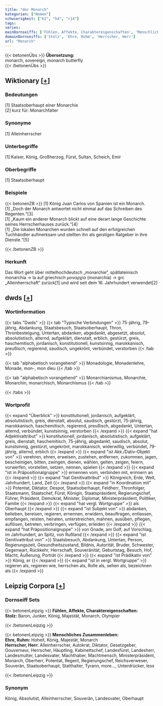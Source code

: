 ```yaml
---
title: "der Monarch"
kategorien: ["Nomen"]
schwierigkeit: ["k2", "h4", "r14"]
tags:
series:
mainDornseiffs: ['Fühlen, Affekte, Charaktereigenschaften', 'Menschliches Zusammenleben']
domainDornseiffs: ['Stolz', 'Ehre, Ruhm', 'Herrscher, Herr']
url: "Monarch"
---
```


{{< betonenÜbs >}}
**Übersetzung:**  
monarch, sovereign, monarch butterfly  
{{< /betonenÜbs >}}

## Wiktionary [[+](https://de.wiktionary.org/wiki/Monarch)]

### Bedeutungen
[1] Staatsoberhaupt einer Monarchie  
[2] kurz für: Monarchfalter  

### Synonyme
[1] Alleinherrscher  

### Unterbegriffe
[1] Kaiser, König, Großherzog, Fürst, Sultan, Scheich, Emir  

### Oberbegriffe
[1] Staatsoberhaupt  

### Beispiele
{{< betonenZB >}}
[1] König Juan Carlos von Spanien ist ein Monarch.  
[1] „Doch der Monarch antwortet nicht einmal auf das Schreiben des Regenten.“[3]  
[1] „Kaum ein anderer Monarch blickt auf eine derart lange Geschichte seines Herrscherhauses zurück.“[4]  
[1] „Die lokalen Monarchen wurden schnell auf den erfolgreichen Tuchhändler aufmerksam und stellten ihn als geistigen Ratgeber in ihre Dienste.“[5]  

{{< /betonenZB >}}
### Herkunft
Das Wort geht über mittelhochdeutsch „monarchie“, spätlateinisch monarchia → la auf griechisch μοναρχία (monarchía) → grc „Alleinherrschaft“ zurück[1] und wird seit dem 16. Jahrhundert verwendet[2]  



## dwds [[+](https://www.dwds.de/wb/Monarch)]

### Wortinformation
{{< tabs "Dwds" >}}
{{< tab "Typische Verbindungen" >}}
75-jährig, 79-jährig, Abdankung, Staatsbesuch, Staatsoberhaupt, Thron, Thronbesteigung, Untertan, abdanken, abgedankt, abgesetzt, absolut, absolutistisch, alternd, aufgeklärt, dienstalt, erblich, gestürzt, greis, haschemitisch, jordanisch, konstitutionell, kunstsinnig, marokkanisch, preußisch, regierend, saudisch, ungekrönt, verbündet, verstorben
{{< /tab >}}

{{< tab "alphabetisch vorangehend" >}}
Monadologie, Monadenlehre, Monade, mon-, mon dieu
{{< /tab >}}

{{< tab "alphabetisch vorangehend" >}}
Monarchianismus, Monarchie, Monarchin, monarchisch, Monarchismus
{{< /tab >}}

{{< /tabs >}}

### Wortprofil
{{< expand "Überblick" >}} konstitutionell, jordanisch, aufgeklärt, absolutistisch, greis, dienstalt, absolut, saudisch, gestürzt, 75-jährig, marokkanisch, haschemitisch, regierend, preußisch, abgedankt, Untertan, alternd, verbündet, kunstsinnig, verstorben {{< /expand >}}
{{< expand "hat Adjektivattribut" >}} konstitutionell, jordanisch, absolutistisch, aufgeklärt, greis, dienstalt, haschemitisch, 75-jährig, abgedankt, saudisch, absolut, kunstsinnig, gestürzt, ungekrönt, marokkanisch, widerwillig, verbündet, 79-jährig, alternd, erblich {{< /expand >}}
{{< expand "ist Akk./Dativ-Objekt von" >}} verehren, ehren, erweisen, zustehen, entfernen, zukommen, jagen, bescheinigen, bitten, zwingen, dienen, wählen, gelten, zeigen, feiern, vorwerfen, vorstellen, setzen, nennen, spielen {{< /expand >}}
{{< expand "ist in Präpositionalgruppe" >}} ernennen vom, verbinden mit, erinnern an {{< /expand >}}
{{< expand "hat Genitivattribut" >}} Königreich, Erde, Welt, Jahrhundert, Land, Zeit {{< /expand >}}
{{< expand "in Koordination mit" >}} Potentat, Diktator, Despot, Staatsoberhaupt, Feldherr, Thronfolger, Staatsmann, Staatschef, Fürst, Königin, Staatspräsident, Regierungschef, Führer, Präsident, Demokrat, Minister, Diplomat, Ministerpräsident, Politiker, Familie {{< /expand >}}
{{< expand "hat vergl. Wortgruppe" >}} als Oberhaupt {{< /expand >}}
{{< expand "ist Subjekt von" >}} abdanken, belieben, bereisen, regieren, ernennen, erwidern, beauftragen, entlassen, empfangen, reisten, heiraten, unterstreichen, mahnen, ausüben, pflegen, auflösen, betreten, verbringen, verfügen, erleiden {{< /expand >}}
{{< expand "hat Präpositionalgruppe" >}} von Gnade, am Golf, auf Vorschlag, im Jahrhundert, an Spitz, von Rußland {{< /expand >}}
{{< expand "ist Genitivattribut von" >}} Staatsbesuch, Abdankung, Untertan, Person, Regierungszeit, Gesundheitszustand, Bildnis, Autorität, Bruder, Schwester, Gegenwart, Rückkehr, Herrschaft, Souveränität, Geburtstag, Besuch, Hof, Macht, Äußerung, Porträt {{< /expand >}}
{{< expand "ist Prädikativ von" >}} König, er {{< /expand >}}
{{< expand "ist in vergl. Wortgruppe" >}} regieren als, regieren wie, herrschen als, Rolle als, sehen als, bezeichnen als {{< /expand >}}

## Leipzig Corpora [[+](https://corpora.uni-leipzig.de/en/res?word=Monarch&corpusId=deu_newscrawl-public_2018)]

### Dornseiff Sets
{{< betonenLeipzig >}}
**Fühlen, Affekte, Charaktereigenschaften:**  
**Stolz:** Baron, Junker, König, Majestät, Monarch, Olympier  

{{< /betonenLeipzig >}}


{{< betonenLeipzig >}}
**Menschliches Zusammenleben:**  
**Ehre, Ruhm:** Hoheit, König, Majestät, Monarch  
**Herrscher, Herr:** Alleinherrscher, Autokrat, Diktator, Gesetzgeber, Gouverneur, Herrscher, Häuptling, Kabinettschef, Landesfürst, Landesherr, Landesmutter, Landesvater, Machthaber, Machtmensch, Ministerpräsident, Monarch, Oberherr, Potentat, Regent, Regierungschef, Reichsverweser, Souverän, Staatsoberhaupt, Statthalter, Tyrann, more..., Unterdrücker, less  

{{< /betonenLeipzig >}}

### Synonym
König, Absolutist, Alleinherrscher, Souverän, Landesvater, Oberhaupt


